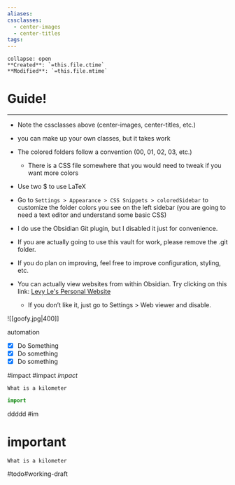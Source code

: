 ```yaml
---
aliases: 
cssclasses:
  - center-images
  - center-titles
tags:
---
```


```ad-info
collapse: open
**Created**: `=this.file.ctime`
**Modified**: `=this.file.mtime`
```

# Guide!
***
- Note the cssclasses above (center-images, center-titles, etc.)
- you can make up your own classes, but it takes work 
- The colored folders follow a convention (00, 01, 02, 03, etc.)
	- There is a CSS file somewhere that you would need to tweak if you want more colors 
- Use two $ to use LaTeX

- Go to `Settings > Appearance > CSS Snippets > coloredSidebar` to customize the folder colors you see on the left sidebar (you are going to need a text editor and understand some basic CSS)
- I do use the Obsidian Git plugin, but I disabled it just for convenience. 
- If you are actually going to use this vault for work, please remove the .git folder. 
- If you do plan on improving, feel free to improve configuration, styling, etc. 
- You can actually view websites from within Obsidian. Try clicking on this link: [Levy Le's Personal Website](https://sombode.github.io/)
	- If you don’t like it, just go to Settings > Web viewer and disable. 

![[goofy.jpg|400]]

automation

- [x] Do Something
- [x] Do something 
- [x] Do something

#impact #impact 
*impact*

`What is a kilometer`

```js
import 
```

ddddd
#im 

# important 

`What is a kilometer`

#todo#working-draft
